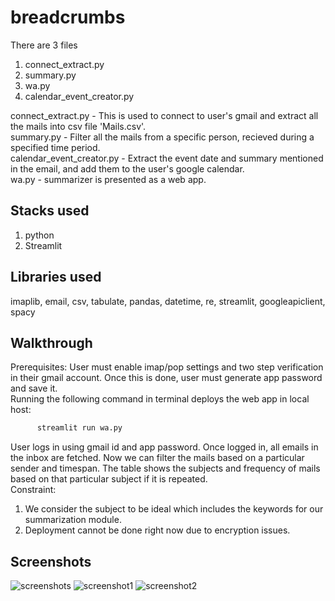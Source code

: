 # breadcrumbs<br>
There are 3 files<br>
1. connect_extract.py<br>
2. summary.py<br>
3. wa.py<br>
4. calendar_event_creator.py<br>

connect_extract.py - This is used to connect to user's gmail and extract all the mails into csv file 'Mails.csv'.<br>
summary.py - Filter all the mails from a specific person, recieved during a specified time period.<br>
calendar_event_creator.py - Extract the event date and summary mentioned in the email, and add them to the user's google calendar.<br>
wa.py - summarizer is presented as a web app.<br>

## Stacks used 
1. python
2. Streamlit

## Libraries used 
imaplib, email, csv, tabulate, pandas, datetime, re, streamlit, googleapiclient, spacy

## Walkthrough
Prerequisites: User must enable imap/pop settings and two step verification in their gmail account. Once this is done, user must generate app password and save it.<br>
Running the following command in terminal deploys the web app in local host:
```python
      streamlit run wa.py
```
User logs in using gmail id and app password. Once logged in, all emails in the inbox are fetched. Now we can filter the mails based on a particular sender and timespan. The table shows the subjects and frequency of mails based on that particular subject if it is repeated.  
Constraint: 
1. We consider the subject to be ideal which includes the keywords for our summarization module.<br>
2. Deployment cannot be done right now due to encryption issues.

## Screenshots
![screenshots](https://user-images.githubusercontent.com/75726461/208280959-9a0d130e-4a9c-4e1d-a529-d0c6acb2eb25.jpeg)
![screenshot1](https://user-images.githubusercontent.com/75726461/208280947-f97a82ee-708e-4fb4-b288-a4d04437f03b.jpeg)
![screenshot2](https://user-images.githubusercontent.com/75726461/208280951-0f890d04-a73c-4536-bcfe-5c50d4eab3a8.jpeg)

